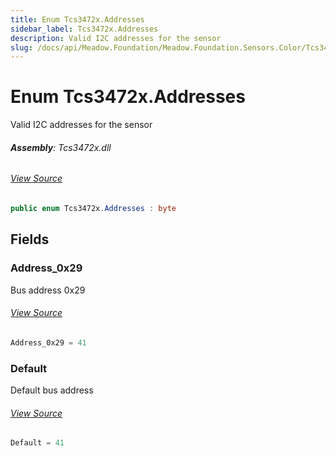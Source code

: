 ```yaml
---
title: Enum Tcs3472x.Addresses
sidebar_label: Tcs3472x.Addresses
description: Valid I2C addresses for the sensor
slug: /docs/api/Meadow.Foundation/Meadow.Foundation.Sensors.Color/Tcs3472x.Addresses
---
```

# Enum Tcs3472x.Addresses
Valid I2C addresses for the sensor

###### **Assembly**: Tcs3472x.dll
###### [View Source](https://github.com/WildernessLabs/Meadow.Foundation.git/blob/develop/Source/Meadow.Foundation.Peripherals/Sensors.Color.Tcs3472x/Driver/Tcs3472x.Enums.cs#L8)
```csharp title="Declaration"
public enum Tcs3472x.Addresses : byte
```
## Fields
### Address_0x29
Bus address 0x29
###### [View Source](https://github.com/WildernessLabs/Meadow.Foundation.git/blob/develop/Source/Meadow.Foundation.Peripherals/Sensors.Color.Tcs3472x/Driver/Tcs3472x.Enums.cs#L13)
```csharp title="Declaration"
Address_0x29 = 41
```
### Default
Default bus address
###### [View Source](https://github.com/WildernessLabs/Meadow.Foundation.git/blob/develop/Source/Meadow.Foundation.Peripherals/Sensors.Color.Tcs3472x/Driver/Tcs3472x.Enums.cs#L17)
```csharp title="Declaration"
Default = 41
```
